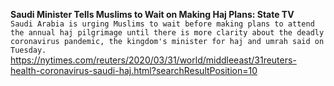 **Saudi Minister Tells Muslims to Wait on Making Haj Plans: State TV**\
`Saudi Arabia is urging Muslims to wait before making plans to attend the annual haj pilgrimage until there is more clarity about the deadly coronavirus pandemic, the kingdom's minister for haj and umrah said on Tuesday.`\
https://nytimes.com/reuters/2020/03/31/world/middleeast/31reuters-health-coronavirus-saudi-haj.html?searchResultPosition=10

